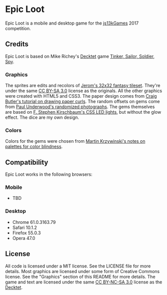 # Epic Loot #

Epic Loot is a mobile and desktop game for the [js13kGames][] 2017 competition.

## Credits ##

Epic Loot is based on Mike Richey's [Decktet][] game [Tinker, Sailor, Soldier, Spy][tsss].

### Graphics ###

The sprites are edits and recolors of [Jerom's 32x32 fantasy tileset][sprites].
They're under the same [CC BY-SA 3.0][ccas] license as the originals. All the
other graphics were created with HTML5 and CSS3. The paper design comes from
[Craig Butler's tutorial on drawing paper curls][paper]. The random offsets on
gems come from [Paul Underwood's randomized photographs][offset]. The gems
themselves are based on [F. Stephen Kirschbaum's CSS LED lights][led], but
without the glow effect. The dice are my own design.

### Colors ###

Colors for the gems were chosen from [Martin Krzywinski's notes on palettes for
color blindness][color].

## Compatibility ##

Epic Loot works in the following browsers:

### Mobile ###

* TBD

### Desktop ###

* Chrome 61.0.3163.79
* Safari 10.1.2
* Firefox 55.0.3
* Opera 47.0

## License ##

All code is licensed under a MIT license. See the LICENSE file for more details.
Most graphics are licensed under some form of Creative Commons license. See the
"Graphics" section of this README for more details. The game and text are licensed
under the same [CC BY-NC-SA 3.0][ccans] license as the [Decktet][].


[js13kGames]: http://2017.js13kgames.com/ "Andrzej (js13kGames): HTML5 and JavaScript Game Development Competition in just 13 kilobytes"
[sprites]: https://opengameart.org/content/32x32-fantasy-tileset "Jerom (OpenGameArt): 32x32 Fantasy Tileset"
[ccas]: http://creativecommons.org/licenses/by-sa/3.0/ "Creative Commons - Attribution-ShareAlike 3.0 Unported"
[paper]: https://www.sitepoint.com/pure-css3-paper-curls/ "Craig Butler (SitePoint): How to Create CSS3 Paper Curls Without Images"
[offset]: https://paulund.co.uk/create-polaroid-image-with-css "Paul Underwood (Paulund): Create Polaroid Image with CSS"
[led]: https://codepen.io/fskirschbaum/pen/MYJNaj "F. Stephen Kirschbaum (CodePen): CSS LED Lights"
[color]: http://mkweb.bcgsc.ca/colorblind/ "Martin Krzywinski (Genome Sciences Center): Color Palettes for Color Blindness"
[ccans]: https://creativecommons.org/licenses/by-nc-sa/3.0/ "Creative Commons - Attribution-NonCommercial-ShareAlike 3.0 Unported"
[Decktet]: http://www.decktet.com/ "P.D. Magnus (The Decktet): A unique deck of cards"
[tsss]: http://wiki.decktet.com/game:tinker-sailor-soldier-spy "Mike Richey (The Decktet Wiki): Tinker, Sailor, Soldier, Spy"

